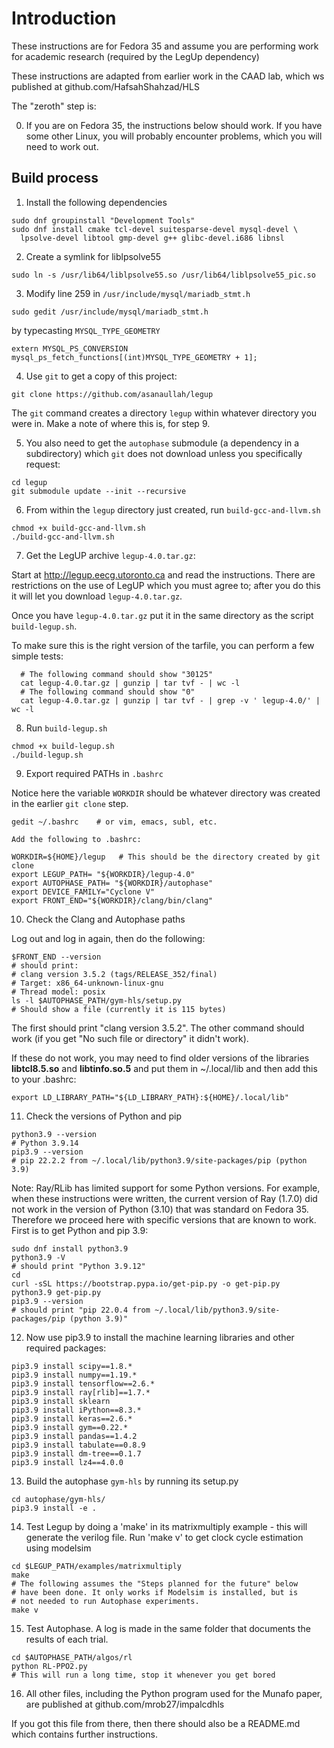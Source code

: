 # Introduction

These instructions are for Fedora 35 and assume you are performing
work for academic research (required by the LegUp dependency)

These instructions are adapted from earlier work in the CAAD lab,
which ws published at github.com/HafsahShahzad/HLS

The "zeroth" step is:

0. If you are on Fedora 35, the instructions below should work. If you
have some other Linux, you will probably encounter problems, which you
will need to work out.


## Build process

1. Install the following dependencies
```
sudo dnf groupinstall "Development Tools"
sudo dnf install cmake tcl-devel suitesparse-devel mysql-devel \
  lpsolve-devel libtool gmp-devel g++ glibc-devel.i686 libnsl
```


2. Create a symlink for liblpsolve55
```
sudo ln -s /usr/lib64/liblpsolve55.so /usr/lib64/liblpsolve55_pic.so
```


3. Modify line 259 in `/usr/include/mysql/mariadb_stmt.h`
```
sudo gedit /usr/include/mysql/mariadb_stmt.h
```
by typecasting `MYSQL_TYPE_GEOMETRY`
```
extern MYSQL_PS_CONVERSION mysql_ps_fetch_functions[(int)MYSQL_TYPE_GEOMETRY + 1];
```


4. Use `git` to get a copy of this project:
```
git clone https://github.com/asanaullah/legup
```

The `git` command creates a directory `legup` within whatever directory
you were in. Make a note of where this is, for step 9.


5. You also need to get the `autophase` submodule (a dependency in a
subdirectory) which `git` does not download unless you specifically request:
```
cd legup
git submodule update --init --recursive
```


6. From within the `legup` directory just created, run `build-gcc-and-llvm.sh`
```
chmod +x build-gcc-and-llvm.sh
./build-gcc-and-llvm.sh
```


7. Get the LegUP archive `legup-4.0.tar.gz`:

Start at http://legup.eecg.utoronto.ca and read the instructions. There
are restrictions on the use of LegUP which you must agree to; after you do
this it will let you download `legup-4.0.tar.gz`.

Once you have `legup-4.0.tar.gz` put it in the same directory as the
script `build-legup.sh`.

To make sure this is the right version of the tarfile, you can perform
a few simple tests:

```
  # The following command should show "30125"
  cat legup-4.0.tar.gz | gunzip | tar tvf - | wc -l
  # The following command should show "0"
  cat legup-4.0.tar.gz | gunzip | tar tvf - | grep -v ' legup-4.0/' | wc -l
```


8. Run `build-legup.sh`
```
chmod +x build-legup.sh
./build-legup.sh
```


9. Export required PATHs in `.bashrc`

Notice here the variable `WORKDIR` should be whatever directory was
created in the earlier `git clone` step.
```
gedit ~/.bashrc    # or vim, emacs, subl, etc.

Add the following to .bashrc:

WORKDIR=${HOME}/legup   # This should be the directory created by git clone
export LEGUP_PATH= "${WORKDIR}/legup-4.0"
export AUTOPHASE_PATH= "${WORKDIR}/autophase"
export DEVICE_FAMILY="Cyclone V"
export FRONT_END="${WORKDIR}/clang/bin/clang"
```


10. Check the Clang and Autophase paths

Log out and log in again, then do the following:
```
$FRONT_END --version
# should print:
# clang version 3.5.2 (tags/RELEASE_352/final)
# Target: x86_64-unknown-linux-gnu
# Thread model: posix
ls -l $AUTOPHASE_PATH/gym-hls/setup.py
# Should show a file (currently it is 115 bytes)
```
The first should print "clang version 3.5.2". The other command should
work (if you get "No such file or directory" it didn't work).

If these do not work, you may need to find older versions of the libraries
**libtcl8.5.so** and **libtinfo.so.5** and put them in ~/.local/lib
and then add this to your .bashrc:
```
export LD_LIBRARY_PATH="${LD_LIBRARY_PATH}:${HOME}/.local/lib"
```


11. Check the versions of Python and pip
```
python3.9 --version
# Python 3.9.14
pip3.9 --version
# pip 22.2.2 from ~/.local/lib/python3.9/site-packages/pip (python 3.9)
```


Note: Ray/RLib has limited support for some Python versions. For example,
when these instructions were written, the current version of Ray
(1.7.0) did not work in the version of Python (3.10) that was standard
on Fedora 35. Therefore we proceed here with specific versions that are
known to work. First is to get Python and pip 3.9:

```
sudo dnf install python3.9
python3.9 -V
# should print "Python 3.9.12"
cd
curl -sSL https://bootstrap.pypa.io/get-pip.py -o get-pip.py
python3.9 get-pip.py
pip3.9 --version
# should print "pip 22.0.4 from ~/.local/lib/python3.9/site-packages/pip (python 3.9)"
```


12. Now use pip3.9 to install the machine learning libraries and other
required packages:
```
pip3.9 install scipy==1.8.*
pip3.9 install numpy==1.19.*
pip3.9 install tensorflow==2.6.*
pip3.9 install ray[rlib]==1.7.*
pip3.9 install sklearn
pip3.9 install iPython==8.3.*
pip3.9 install keras==2.6.*
pip3.9 install gym==0.22.*
pip3.9 install pandas==1.4.2
pip3.9 install tabulate==0.8.9
pip3.9 install dm-tree==0.1.7
pip3.9 install lz4==4.0.0
```


13. Build the autophase `gym-hls` by running its setup.py
```
cd autophase/gym-hls/
pip3.9 install -e .
```


14. Test Legup by doing a 'make' in its matrixmultiply example - this
will generate the verilog file. Run 'make v' to get clock cycle
estimation using modelsim
```
cd $LEGUP_PATH/examples/matrixmultiply
make
# The following assumes the "Steps planned for the future" below
# have been done. It only works if Modelsim is installed, but is
# not needed to run Autophase experiments.
make v  
```


15. Test Autophase. A log is made in the same folder that documents
the results of each trial.
```
cd $AUTOPHASE_PATH/algos/rl
python RL-PPO2.py
# This will run a long time, stop it whenever you get bored
```


16. All other files, including the Python program used for the Munafo
paper, are published at github.com/mrob27/impalcdhls

If you got this file from there, then there should also be a README.md
which contains further instructions.

